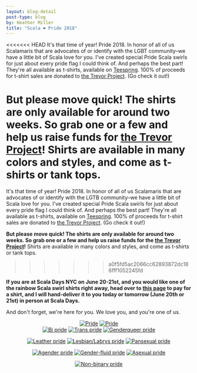 ```yaml
---
layout: blog-detail
post-type: blog
by: Heather Miller
title: "Scala ❤️ Pride 2018"
---
```


<<<<<<< HEAD
It's that time of year! Pride 2018. In honor of all of us Scalamaris that are advocates of or identify with the LGBT community–we have a little bit of Scala love for you. I've created special Pride Scala swirls for just about every pride flag I could think of. And perhaps the best part! They're all available as t-shirts, available on [Teespring](http://teespring.com). 100% of proceeds for t-shirt sales are donated to [the Trevor Project](https://www.thetrevorproject.org/). (Go check it out!)

**But please move quick! The shirts are only available for around two weeks. So grab one or a few and help us raise funds for [the Trevor Project](https://www.thetrevorproject.org/)!** Shirts are available in many colors and styles, and come as t-shirts or tank tops.
=======
It's that time of year! Pride 2018. In honor of all of us Scalamaris that are advocates of or identify with the LGTB community–we have a little bit of Scala love for you. I've created special Pride Scala swirls for just about every pride flag I could think of. And perhaps the best part! They're all available as t-shirts, available on [Teespring](http://teespring.com). 100% of proceeds for t-shirt sales are donated to [the Trevor Project](https://www.thetrevorproject.org/). (Go check it out!)

**But please move quick! The shirts are only available for around two weeks. So grab one or a few and help us raise funds for the [the Trevor Project](https://www.thetrevorproject.org/)!** Shirts are available in many colors and styles, and come as t-shirts or tank tops.
>>>>>>> a0f5fd5ac2066cc62893872dc186fff1052245fd

**If you are at Scala Days NYC on June 20-21st, and you would like one of the rainbow Scala swirl shirts right away, head over to [this page](http://scalacentershop.com/) to pay for a shirt, and I will hand-deliver it to you today or tomorrow (June 20th or 21st) in person at Scala Days.**

And don't forget, we're here for you. We love you, and you're one of us.

<center>
<a href="https://teespring.com/scala-pride-2018"><img style="max-height: 380px; max-width: 319px;" src="{{ site.baseurl }}/resources/img/01-pride.jpg" alt="Pride"></a>
<a href="https://teespring.com/scala-pride-2018"><img style="max-height: 380px; max-width: 283px;" src="{{ site.baseurl }}/resources/img/01-pride-womens.jpg" alt="Pride"></a>
</center>

<center>
<a href="https://teespring.com/scala-pride-bi-pride"><img style="max-height: 270px; max-width: 227px;" src="{{ site.baseurl }}/resources/img/02-bi.jpg" alt="Bi pride"></a>
<a href="https://teespring.com/scala-pride-trans-pride"><img style="max-height: 270px; max-width: 227px;" src="{{ site.baseurl }}/resources/img/03-trans.jpg" alt="Trans pride"></a>
<a href="https://teespring.com/scala-pride-genderqueer-pride"><img style="max-height: 270px; max-width: 227px;" src="{{ site.baseurl }}/resources/img/04-genderqueer.jpg" alt="Genderqueer pride"></a>

<a href="https://teespring.com/scala-pride"><img style="max-height: 270px; max-width: 227px;" src="{{ site.baseurl }}/resources/img/05-leather.jpg" alt="Leather pride"></a>
<a href="https://teespring.com/scala-lesbian-labrys-pride"><img style="max-height: 270px; max-width: 227px;" src="{{ site.baseurl }}/resources/img/06-lesbian-labrys.jpg" alt="Lesbian/Labrys pride"></a>
<a href="https://teespring.com/scala-pride-pansexual-pride"><img style="max-height: 270px; max-width: 227px;" src="{{ site.baseurl }}/resources/img/07-pan.jpg" alt="Pansexual pride"></a>

<a href="https://teespring.com/scala-agender-pride"><img style="max-height: 270px; max-width: 227px;" src="{{ site.baseurl }}/resources/img/08-agender.jpg" alt="Agender pride"></a>
<a href="https://teespring.com/scala-gender-fluid-prid"><img style="max-height: 270px; max-width: 227px;" src="{{ site.baseurl }}/resources/img/09-gender-fluid.jpg" alt="Gender-fluid pride"></a>
<a href="https://teespring.com/scala-asexual-pride"><img style="max-height: 270px; max-width: 227px;" src="{{ site.baseurl }}/resources/img/10-asexual.jpg" alt="Asexual pride"></a>

<a href="https://teespring.com/scala-non-binary-pride"><img style="max-height: 270px; max-width: 227px;" src="{{ site.baseurl }}/resources/img/11-non-binary.jpg" alt="Non-binary pride"></a>
</center>
